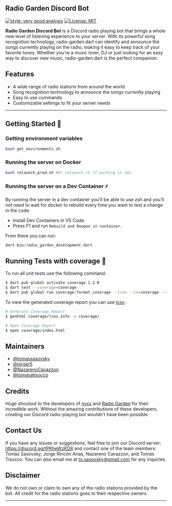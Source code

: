 ## Radio Garden Discord Bot

[![style: very good analysis][very_good_analysis_badge]][very_good_analysis_link]
[![License: MIT][license_badge]][license_link]

**Radio Garden Discord Bot** is a Discord radio playing bot that brings a whole new level of listening experience to your server. With its powerful song recognition technology, radio-garden.dart can identify and announce the songs currently playing on the radio, making it easy to keep track of your favorite tunes. Whether you're a music lover, DJ or just looking for an easy way to discover new music, radio-garden.dart is the perfect companion.

## Features
- A wide range of radio stations from around the world
- Song recognition technology to announce the songs currently playing
- Easy to use commands
- Customizable settings to fit your server needs


---

## Getting Started 🚀

### Getting environment variables


```sh
bash get_environments.sh
```

### Running the server on Docker

```sh
bash relaunch_prod.sh #Or relaunch.sh if working in dev
```

### Running the server on a Dev Container ⚡

By running the server in a dev container you'll be able to use zsh and you'll not need to wait for docker to rebuild every time you want to test a change in the code.


- Install Dev Containers in VS Code.
- Press F1 and run `Rebuild and Reopen in container`.

From there you can run:

```dart
dart bin/radio_garden_development.dart
```


## Running Tests with coverage 🧪

To run all unit tests use the following command:

```sh
$ dart pub global activate coverage 1.2.0
$ dart test --coverage=coverage
$ dart pub global run coverage:format_coverage --lcov --in=coverage --out=coverage/lcov.info
```

To view the generated coverage report you can use [lcov](https://github.com/linux-test-project/lcov)
.

```sh
# Generate Coverage Report
$ genhtml coverage/lcov.info -o coverage/

# Open Coverage Report
$ open coverage/index.html
```

## Maintainers
- [@tomassasovsky](https://github.com/tomassasovsky)
- [@jorger5](https://github.com/jorger5)
- [@NazarenoCavazzon](https://github.com/NazarenoCavazzon)
- [@tomasatisocco](https://github.com/tomasatisocco)

## Credits

Huge shoutout to the developers of [nyxx](https://github.com/nyxx-discord) and [Radio Garden](https://radio.garden) for their incredible work. Without the amazing contributions of these developers, creating our Discord radio-playing bot wouldn't have been possible.

## Contact Us

If you have any issues or suggestions, feel free to join our Discord server: https://discord.gg/tPKheWzKD8 and contact one of the team members: Tomás Sasovsky, Jorge Rincón Arias, Nazareno Cavazzon, and Tomás Tisocco.
You can also email me at to.sasovsky@gmail.com for any inquiries.

## Disclaimer

We do not own or claim to own any of the radio stations provided by the bot. All credit for the radio stations goes to their respective owners.

---

[coverage_badge]: coverage_badge.svg
[license_badge]: https://img.shields.io/badge/license-MIT-blue.svg
[license_link]: https://opensource.org/licenses/MIT
[very_good_analysis_badge]: https://img.shields.io/badge/style-very_good_analysis-B22C89.svg
[very_good_analysis_link]: https://pub.dev/packages/very_good_analysis
[very_good_cli_link]: https://github.com/VeryGoodOpenSource/very_good_cli
